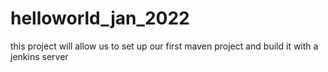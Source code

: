 # helloworld_jan_2022
this project will allow  us to set up our first maven project and build it with a jenkins server
